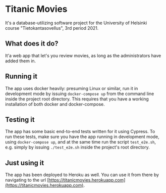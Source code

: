 # Titanic Movies
It's a database-utilizing software project for the University of Helsinki course "Tietokantasovellus", 3rd period 2021. 
## What does it do?
It'a web app that let's you review movies, as long as the administrators have added them in. 
## Running it
The app uses docker heavily: presuming Linux or similar, run it in development mode by issuing `docker-compose up` from the command line inside the project root directory. This requires that you have a working installation of both docker and docker-compose. 
## Testing it
The app has some basic end-to-end tests written for it using Cypress. To run these tests, make sure you have the app running in development mode, using `docker-compose up`, and at the same time run the script `test_e2e.sh`, e.g. simply by issuing `./test_e2e.sh` inside the project's root directory.
## Just using it
The app has been deployed to Heroku as well. You can use it from there by navigating to the url [https://titanicmovies.herokuapp.com](https://titanicmovies.herokuapp.com).

